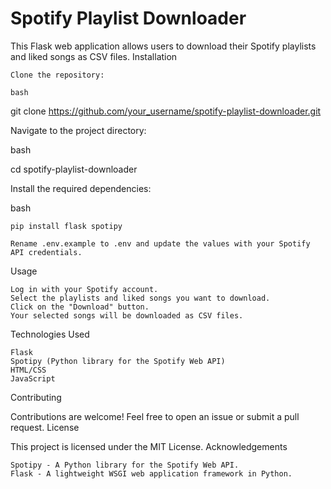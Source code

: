 # Spotify Playlist Downloader

This Flask web application allows users to download their Spotify playlists and liked songs as CSV files.
Installation

    Clone the repository:

    bash

git clone https://github.com/your_username/spotify-playlist-downloader.git

Navigate to the project directory:

bash

cd spotify-playlist-downloader

Install the required dependencies:

bash

    pip install flask spotipy

    Rename .env.example to .env and update the values with your Spotify API credentials.

Usage

    Log in with your Spotify account.
    Select the playlists and liked songs you want to download.
    Click on the "Download" button.
    Your selected songs will be downloaded as CSV files.

Technologies Used

    Flask
    Spotipy (Python library for the Spotify Web API)
    HTML/CSS
    JavaScript

Contributing

Contributions are welcome! Feel free to open an issue or submit a pull request.
License

This project is licensed under the MIT License.
Acknowledgements

    Spotipy - A Python library for the Spotify Web API.
    Flask - A lightweight WSGI web application framework in Python.

